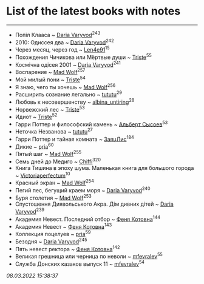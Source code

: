 # List of the latest books with notes
---

* Попіл Клааса ~ [Daria Varyvod](users/829/829893410524253-facebook)<sup>243</sup>
* 2010: Одиссея два ~ [Daria Varyvod](users/829/829893410524253-facebook)<sup>242</sup>
* Через месяц, через год ~ [Len4e91](users/254/254448176-yandex)<sup>15</sup>
* Похождения Чичикова или Мёртвые души ~ [Triste](users/517/5175580462988229760-mailru)<sup>55</sup>
* Космічна одісея 2001 ~ [Daria Varyvod](users/829/829893410524253-facebook)<sup>241</sup>
* Воспарение ~ [Mad Wolf](users/947/94738840-vkontakte)<sup>257</sup>
* Мой милый пони ~ [Triste](users/517/5175580462988229760-mailru)<sup>54</sup>
* Я знаю, чего ты хочешь ~ [Mad Wolf](users/947/94738840-vkontakte)<sup>256</sup>
* Расширить сознание легально ~ [tututu](users/135/135685382-vkontakte)<sup>29</sup>
* Любовь к несовершенству ~ [albina_untiring](users/257/2579695-vkontakte)<sup>28</sup>
* Норвежский лес ~ [Triste](users/517/5175580462988229760-mailru)<sup>53</sup>
* Идиот ~ [Triste](users/517/5175580462988229760-mailru)<sup>52</sup>
* Гарри Поттер и философский камень ~ [Альберт Сысоев](users/474/47446642-vkontakte)<sup>53</sup>
* Неточка Незванова ~ [tututu](users/135/135685382-vkontakte)<sup>27</sup>
* Гарри Поттер и тайная комната ~ [ЗаяцЛис](users/112/112388384595246311466-google)<sup>184</sup>
* Дикие ~ [pria](users/128/128917939-vkontakte)<sup>60</sup>
* Пятый шаг ~ [Mad Wolf](users/947/94738840-vkontakte)<sup>255</sup>
* Семь дней до Медиго ~ [Chiffi](users/105/105831994080785626680-google)<sup>320</sup>
* Книга Тишина в эпоху шума. Маленькая книга для большого города ~ [Victoriaperfectum](users/117/117396356938980769291-google)<sup>10</sup>
* Красный экран ~ [Mad Wolf](users/947/94738840-vkontakte)<sup>254</sup>
* Пегий пес, бегущий краем моря ~ [Daria Varyvod](users/829/829893410524253-facebook)<sup>240</sup>
* Буря столетия ~ [Mad Wolf](users/947/94738840-vkontakte)<sup>253</sup>
* Спустошення Диявольського Акра. Дім дивних дітей ~ [Daria Varyvod](users/829/829893410524253-facebook)<sup>239</sup>
* Академия Невест. Последний отбор ~ [Феня Котовна](users/109/109746193906459706720-google)<sup>144</sup>
* Академия Невест ~ [Феня Котовна](users/109/109746193906459706720-google)<sup>143</sup>
* Коллекция поцелуев ~ [pria](users/128/128917939-vkontakte)<sup>59</sup>
* Безодня ~ [Daria Varyvod](users/829/829893410524253-facebook)<sup>245</sup>
* Пять невест ректора ~ [Феня Котовна](users/109/109746193906459706720-google)<sup>142</sup>
* Великая грешница или черница по неволи ~ [mfevralev](users/140/140966150-vkontakte)<sup>55</sup>
* Служба Донских казаков выпуск 11 ~ [mfevralev](users/140/140966150-vkontakte)<sup>54</sup>


_08.03.2022 15:38:37_
